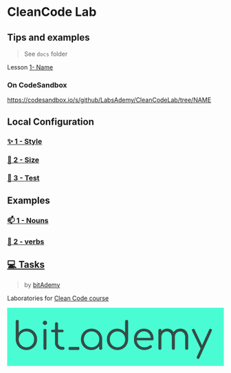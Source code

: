 # CleanCode Lab

## Tips and examples

> See `docs` folder


Lesson [1- Name](https://github.com/BitAdemy/CleanCode/tree/NAME)


### On CodeSandbox

https://codesandbox.io/s/github/LabsAdemy/CleanCodeLab/tree/NAME

## Local Configuration

### [✨ 1 - Style](./docs/style-config.md)

### [📏 2 - Size](./docs/size-config.md)

### [🧪 3 - Test](./docs/jest-tests.md)

## Examples

### [📫 1 - Nouns](./src/examples/1-nouns)

### [💪 2 - verbs](./src/examples/2-verbs)

## [💻 Tasks](./src/tasks)

> by [bitAdemy](https://bitademy.com)


Laboratories for [Clean Code course](https://github.com/BitAdemy/CleanCode)

[![bit_ademy](./assets/bit_ademy.png)](https://bitademy.com)

